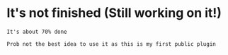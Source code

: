 # It's not finished (Still working on it!)

```
It's about 70% done

Prob not the best idea to use it as this is my first public plugin
```
